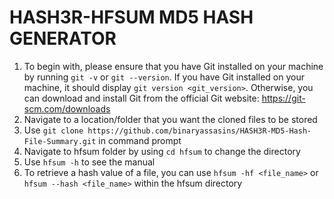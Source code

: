 # HASH3R-HFSUM MD5 HASH GENERATOR

1. To begin with, please ensure that you have Git installed on your machine by running `git -v` or `git --version`. If you have Git installed on your machine, it should display `git version <git_version>`. Otherwise, you can download and install Git from the official Git website: https://git-scm.com/downloads
2. Navigate to a location/folder that you want the cloned files to be stored
3. Use `git clone https://github.com/binaryassasins/HASH3R-MD5-Hash-File-Summary.git` in command prompt
4. Navigate to hfsum folder by using `cd hfsum` to change the directory
5. Use `hfsum -h` to see the manual
6. To retrieve a hash value of a file, you can use `hfsum -hf <file_name>` or `hfsum --hash <file_name>` within the hfsum directory
